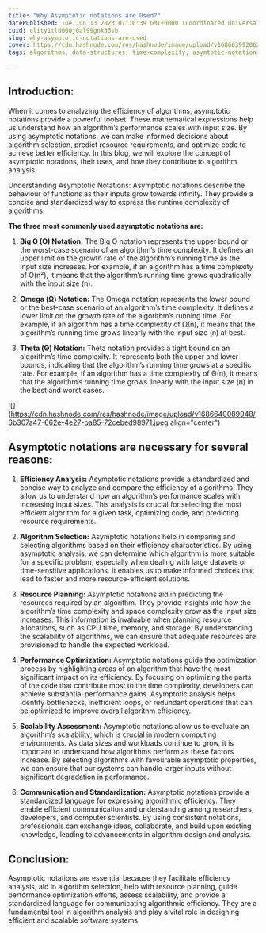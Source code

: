 ```yaml
---
title: "Why Asymptotic notations are Used?"
datePublished: Tue Jun 13 2023 07:10:39 GMT+0000 (Coordinated Universal Time)
cuid: clity1tld000j0al99gnk36sb
slug: why-asymptotic-notations-are-used
cover: https://cdn.hashnode.com/res/hashnode/image/upload/v1686639920624/ea957e94-a3fc-4011-8001-03dcd1fa8ab0.png
tags: algorithms, data-structures, time-complexity, asymtotic-notations, bigo-algorithmefficiency-timecomplexity-asymptoticanalysis-datastructures-codinginterviews-performanceanalysis-computerscience-programminglanguages-softwareengineering-efficientalgorithms-complexitytheory-algorithmdesign

---
```


## Introduction:

When it comes to analyzing the efficiency of algorithms, asymptotic notations provide a powerful toolset. These mathematical expressions help us understand how an algorithm’s performance scales with input size. By using asymptotic notations, we can make informed decisions about algorithm selection, predict resource requirements, and optimize code to achieve better efficiency. In this blog, we will explore the concept of asymptotic notations, their uses, and how they contribute to algorithm analysis.

Understanding Asymptotic Notations: Asymptotic notations describe the behaviour of functions as their inputs grow towards infinity. They provide a concise and standardized way to express the runtime complexity of algorithms.

**The three most commonly used asymptotic notations are:**

1. **Big O (O) Notation:** The Big O notation represents the upper bound or the worst-case scenario of an algorithm’s time complexity. It defines an upper limit on the growth rate of the algorithm’s running time as the input size increases. For example, if an algorithm has a time complexity of O(n²), it means that the algorithm’s running time grows quadratically with the input size (n).
    
2. **Omega (Ω) Notation:** The Omega notation represents the lower bound or the best-case scenario of an algorithm’s time complexity. It defines a lower limit on the growth rate of the algorithm’s running time. For example, if an algorithm has a time complexity of Ω(n), it means that the algorithm’s running time grows linearly with the input size (n) at best.
    
3. **Theta (Θ) Notation:** Theta notation provides a tight bound on an algorithm’s time complexity. It represents both the upper and lower bounds, indicating that the algorithm’s running time grows at a specific rate. For example, if an algorithm has a time complexity of Θ(n), it means that the algorithm’s running time grows linearly with the input size (n) in the best and worst cases.
    

![](https://cdn.hashnode.com/res/hashnode/image/upload/v1686640089948/6b307a47-662e-4e27-ba85-72cebed98971.jpeg align="center")

## **Asymptotic notations are necessary for several reasons:**

1. **Efficiency Analysis:** Asymptotic notations provide a standardized and concise way to analyze and compare the efficiency of algorithms. They allow us to understand how an algorithm’s performance scales with increasing input sizes. This analysis is crucial for selecting the most efficient algorithm for a given task, optimizing code, and predicting resource requirements.
    
2. **Algorithm Selection:** Asymptotic notations help in comparing and selecting algorithms based on their efficiency characteristics. By using asymptotic analysis, we can determine which algorithm is more suitable for a specific problem, especially when dealing with large datasets or time-sensitive applications. It enables us to make informed choices that lead to faster and more resource-efficient solutions.
    
3. **Resource Planning:** Asymptotic notations aid in predicting the resources required by an algorithm. They provide insights into how the algorithm’s time complexity and space complexity grow as the input size increases. This information is invaluable when planning resource allocations, such as CPU time, memory, and storage. By understanding the scalability of algorithms, we can ensure that adequate resources are provisioned to handle the expected workload.
    
4. **Performance Optimization:** Asymptotic notations guide the optimization process by highlighting areas of an algorithm that have the most significant impact on its efficiency. By focusing on optimizing the parts of the code that contribute most to the time complexity, developers can achieve substantial performance gains. Asymptotic analysis helps identify bottlenecks, inefficient loops, or redundant operations that can be optimized to improve overall algorithm efficiency.
    
5. **Scalability Assessment:** Asymptotic notations allow us to evaluate an algorithm’s scalability, which is crucial in modern computing environments. As data sizes and workloads continue to grow, it is important to understand how algorithms perform as these factors increase. By selecting algorithms with favourable asymptotic properties, we can ensure that our systems can handle larger inputs without significant degradation in performance.
    
6. **Communication and Standardization:** Asymptotic notations provide a standardized language for expressing algorithmic efficiency. They enable efficient communication and understanding among researchers, developers, and computer scientists. By using consistent notations, professionals can exchange ideas, collaborate, and build upon existing knowledge, leading to advancements in algorithm design and analysis.
    

## **Conclusion:**

Asymptotic notations are essential because they facilitate efficiency analysis, aid in algorithm selection, help with resource planning, guide performance optimization efforts, assess scalability, and provide a standardized language for communicating algorithmic efficiency. They are a fundamental tool in algorithm analysis and play a vital role in designing efficient and scalable software systems.